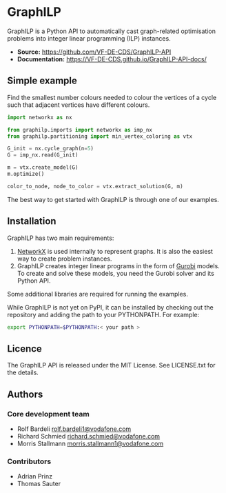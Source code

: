 GraphILP
========

GraphILP is a Python API to automatically cast graph-related optimisation problems into integer linear programming (ILP) instances.

* **Source:** https://github.com/VF-DE-CDS/GraphILP-API
* **Documentation:** https://VF-DE-CDS.github.io/GraphILP-API-docs/

Simple example
--------------

Find the smallest number colours needed to colour the vertices of a cycle such that adjacent vertices have different colours.

```python
import networkx as nx

from graphilp.imports import networkx as imp_nx
from graphilp.partitioning import min_vertex_coloring as vtx

G_init = nx.cycle_graph(n=5)
G = imp_nx.read(G_init)

m = vtx.create_model(G)
m.optimize()

color_to_node, node_to_color = vtx.extract_solution(G, m)
```

The best way to get started with GraphILP is through one of our examples.

Installation
------------

GraphILP has two main requirements: 

1. [NetworkX](https://networkx.org) is used internally to represent graphs. It is also the easiest way to create problem instances.
2. GraphILP creates integer linear programs in the form of [Gurobi](https://www.gurobi.com) models. To create and solve these models, you need the Gurobi solver and its Python API.

Some additional libraries are required for running the examples.

While GraphILP is not yet on PyPI, it can be installed by checking out the repository and adding the path to your PYTHONPATH.
For example:

```bash
export PYTHONPATH=$PYTHONPATH:< your path >
```

Licence
-------

The GraphILP API is released under the MIT License. See LICENSE.txt for the details.

Authors
-------

### Core development team

* Rolf Bardeli <rolf.bardeli1@vodafone.com>
* Richard Schmied <richard.schmied@vodafone.com>
* Morris Stallmann <morris.stallmann1@vodafone.com>

### Contributors

* Adrian Prinz
* Thomas Sauter

